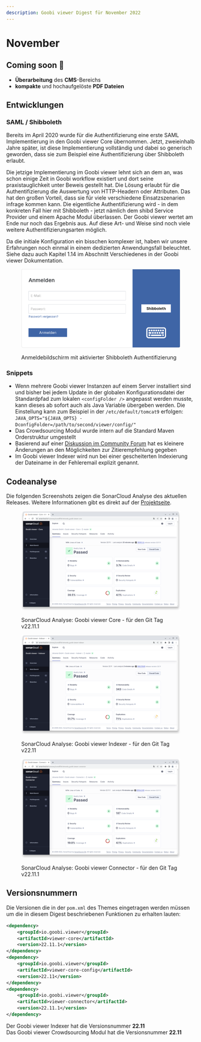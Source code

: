```yaml
---
description: Goobi viewer Digest für November 2022
---
```


# November

## Coming soon :rocket:

* **Überarbeitung** des **CMS**-Bereichs
* **kompakte** und hochaufgelöste **PDF Dateien**

## Entwicklungen

### SAML / Shibboleth

Bereits im April 2020 wurde für die Authentifizierung eine erste SAML Implementierung in den Goobi viewer Core übernommen. Jetzt, zweieinhalb Jahre später, ist diese Implementierung vollständig und dabei so generisch geworden, dass sie zum Beispiel eine Authentifizierung über Shibboleth erlaubt.

Die jetzige Implementierung im Goobi viewer lehnt sich an dem an, was schon einige Zeit in Goobi workflow existiert und dort seine praxistauglichkeit unter Beweis gestellt hat. Die Lösung erlaubt für die Authentifizierung die Auswertung von HTTP-Headern oder Attributen. Das hat den großen Vorteil, dass sie für viele verschiedene Einsatzszenarien infrage kommen kann. Die eigentliche Authentifizierung wird - in dem konkreten Fall hier mit Shibboleth - jetzt nämlich dem shibd Service Provider und einem Apache Modul überlassen. Der Goobi viewer wertet am Ende nur noch das Ergebnis aus. Auf diese Art- und Weise sind noch viele weitere Authentifizierungsarten möglich.

Da die initiale Konfiguration ein bisschen komplexer ist, haben wir unsere Erfahrungen noch einmal  in einem dedizierten Anwendungsfall beleuchtet. Siehe dazu auch Kapitel 1.14 im Abschnitt Verschiedenes in der Goobi viewer Dokumentation.&#x20;

<figure><img src="../.gitbook/assets/22.11_DE_login-shib.png" alt=""><figcaption><p>Anmeldebildschirm mit aktivierter Shibboleth Authentifizierung</p></figcaption></figure>

### Snippets

* Wenn mehrere Goobi viewer Instanzen auf einem Server installiert sind und bisher bei jedem Update in der globalen Konfigurationsdatei der Standardpfad zum lokalen `<configFolder />` angepasst werden musste, kann dieses ab sofort auch als Java Variable übergeben werden. Die Einstellung kann zum Beispiel in der `/etc/default/tomcat9` erfolgen: `JAVA_OPTS="${JAVA_OPTS} -DconfigFolder=/path/to/second/viewer/config/"`
* Das Crowdsourcing Modul wurde intern auf die Standard Maven Orderstruktur umgestellt
* Basierend auf einer [Diskussion im Community Forum](https://community.goobi.io/t/zitierempfehlung-konfigurierbar/868) hat es kleinere Änderungen an den Möglichkeiten zur Zitierempfehlung gegeben
* Im Goobi viewer Indexer wird nun bei einer gescheiterten Indexierung der Dateiname in der Fehleremail explizit genannt.

## Codeanalyse

Die folgenden Screenshots zeigen die SonarCloud Analyse des aktuellen Releases. Weitere Informationen gibt es direkt auf der [Projektseite](https://sonarcloud.io/organizations/intranda/projects).

<figure><img src="../.gitbook/assets/22.11_sonar_core.png" alt=""><figcaption><p>SonarCloud Analyse: Goobi viewer Core - für den Git Tag v22.11.1</p></figcaption></figure>

<figure><img src="../.gitbook/assets/22.11_sonar_indexer.png" alt=""><figcaption><p>SonarCloud Analyse: Goobi viewer Indexer - für den Git Tag v22.11 </p></figcaption></figure>

<figure><img src="../.gitbook/assets/22.11_sonar_connector.png" alt=""><figcaption><p>SonarCloud Analyse: Goobi viewer Connector - für den Git Tag v22.11.1</p></figcaption></figure>

## Versionsnummern

Die Versionen die in der `pom.xml` des Themes eingetragen werden müssen um die in diesem Digest beschriebenen Funktionen zu erhalten lauten:

```xml
<dependency>
    <groupId>io.goobi.viewer</groupId>
    <artifactId>viewer-core</artifactId>
    <version>22.11.1</version>
</dependency>
<dependency>
    <groupId>io.goobi.viewer</groupId>
    <artifactId>viewer-core-config</artifactId>
    <version>22.11</version>
</dependency>
<dependency>
    <groupId>io.goobi.viewer</groupId>
    <artifactId>viewer-connector</artifactId>
    <version>22.11.1</version>
</dependency>
```

Der Goobi viewer Indexer hat die Versionsnummer **22.11**\
Das Goobi viewer Crowdsourcing Modul hat die Versionsnummer **22.11**
